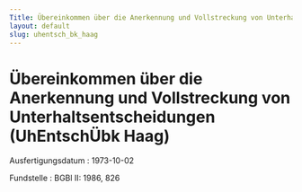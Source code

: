 ```yaml
---
Title: Übereinkommen über die Anerkennung und Vollstreckung von Unterhaltsentscheidungen
layout: default
slug: uhentsch_bk_haag
---
```


# Übereinkommen über die Anerkennung und Vollstreckung von Unterhaltsentscheidungen (UhEntschÜbk Haag)

Ausfertigungsdatum
:   1973-10-02

Fundstelle
:   BGBl II: 1986, 826


